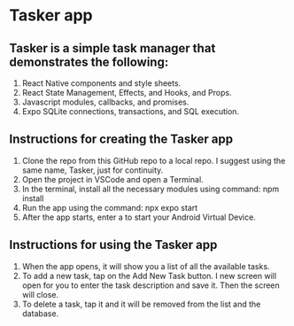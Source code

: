 # Tasker app

## Tasker is a simple task manager that demonstrates the following:
1. React Native components and style sheets.
2. React State Management, Effects, and Hooks, and Props.
3. Javascript modules, callbacks, and promises.
4. Expo SQLite connections, transactions, and SQL execution.

## Instructions for creating the Tasker app
1. Clone the repo from this GitHub repo to a local repo. I suggest using the same name, Tasker, just for continuity.
2. Open the project in VSCode and open a Terminal.
3. In the terminal, install all the necessary modules using command: npm install
4. Run the app using the command: npx expo start
5. After the app starts, enter a to start your Android Virtual Device.

## Instructions for using the Tasker app
1. When the app opens, it will show you a list of all the available tasks.
2. To add a new task, tap on the Add New Task button. I new screen will open for you to enter the task description and save it. Then the screen will close.
3. To delete a task, tap it and it will be removed from the list and the database.



